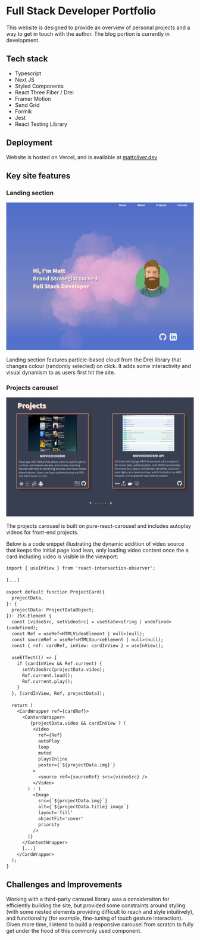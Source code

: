 # Full Stack Developer Portfolio

This website is designed to provide an overview of personal projects and a way to get in touch with the author. The blog portion is currently in development.

## Tech stack

- Typescript
- Next JS
- Styled Components
- React Three Fiber / Drei
- Framer Motion
- Send Grid
- Formik
- Jest
- React Testing Library

## Deployment

Website is hosted on Vercel, and is available at [mattoliver.dev](https://mattoliver.dev)

## Key site features

### Landing section

![Landing section screengrab](https://github.com/mattyocode/images/blob/main/landing.png)

Landing section features particle-based cloud from the Drei library that changes colour (randomly selected) on click. It adds some interactivity and visual dynamism to as users first hit the site.

### Projects carousel

![Projects section screengrab](https://github.com/mattyocode/images/blob/main/projects.png)

The projects carousel is built on pure-react-carousel and includes autoplay videos for front-end projects.

Below is a code snippet illustrating the dynamic addition of video source that keeps the initial page load lean, only loading video content once the a card including video is visible in the viewport:

```tsx
import { useInView } from 'react-intersection-observer';

[...]

export default function ProjectCard({
  projectData,
}: {
  projectData: ProjectDataObject;
}): JSX.Element {
  const [videoSrc, setVideoSrc] = useState<string | undefined>(undefined);
  const Ref = useRef<HTMLVideoElement | null>(null);
  const sourceRef = useRef<HTMLSourceElement | null>(null);
  const { ref: cardRef, inView: cardInView } = useInView();

  useEffect(() => {
    if (cardInView && Ref.current) {
      setVideoSrc(projectData.video);
      Ref.current.load();
      Ref.current.play();
    }
  }, [cardInView, Ref, projectData]);

  return (
    <CardWrapper ref={cardRef}>
      <ContentWrapper>
         {projectData.video && cardInView ? (
          <Video
            ref={Ref}
            autoPlay
            loop
            muted
            playsInline
            poster={`${projectData.img}`}
          >
            <source ref={sourceRef} src={videoSrc} />
          </Video>
        ) : (
          <Image
            src={`${projectData.img}`}
            alt={`${projectData.title} image`}
            layout='fill'
            objectFit='cover'
            priority
          />
        )}
      </ContentWrapper>
      [...]
    </CardWrapper>
  );
}
```

## Challenges and Improvements

Working with a third-party carousel library was a consideration for efficiently building the site, but provided some constraints around styling (with some nested elements providing difficult to reach and style intuitively), and functionality (for example, fine-tuning of touch gesture interaction). Given more time, I intend to build a responsive carousel from scratch to fully get under the hood of this commonly used component.

